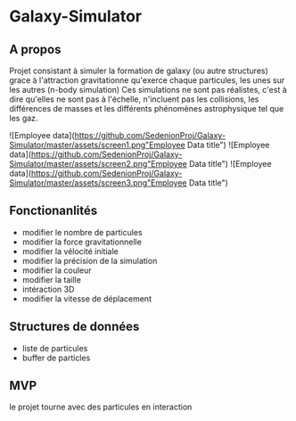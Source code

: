 # Galaxy-Simulator
## A propos

Projet consistant à simuler la formation de galaxy (ou autre structures) grace à l'attraction gravitationne qu'exerce chaque particules, les unes sur les autres (n-body simulation)
Ces simulations ne sont pas réalistes, c'est à dire qu'elles ne sont pas à l'échelle, n'incluent pas les collisions, les différences de masses et les différents phénomènes astrophysique tel que les gaz.

![Employee data](https://github.com/SedenionProj/Galaxy-Simulator/master/assets/screen1.png"Employee Data title")
![Employee data](https://github.com/SedenionProj/Galaxy-Simulator/master/assets/screen2.png"Employee Data title")
![Employee data](https://github.com/SedenionProj/Galaxy-Simulator/master/assets/screen3.png"Employee Data title")

## Fonctionanlités

- modifier le nombre de particules
- modifier la force gravitationnelle
- modifier la vélocité initiale
- modifier la précision de la simulation
- modifier la couleur
- modifier la taille
- intéraction 3D
- modifier la vitesse de déplacement

## Structures de données

- liste de particules
- buffer de particles 

## MVP

le projet tourne avec des particules en interaction